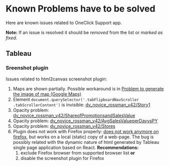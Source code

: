 # Known Problems have to be solved

Here are known issues related to OneClick Support app.

**Note:** If an issue is resolved it should be _removed_ from the list or _marked as fixed_.

## Tableau

### Sreenshot plugin

Issues related to html2canvas screenshot plugin:
1. Maps are shown partially. Possible workaround is in [Problem to generate the image of map (Google Maps)](https://github.com/niklasvh/html2canvas/issues/345)
1. Element `document.querySelector('.tabFlipboardNavScroller .tabScrollerContent')` is invisible: [dv_novice_rossman_v42/Story1](https://ecsb00100f14.epam.com/#/views/dv_novice_rossman_v42/Story1?:iid=1) 
1. Opacity problem: [dv_novice_rossman_v42/ShareofPromotionsandSalesValue](https://ecsb00100f14.epam.com/#/views/dv_novice_rossman_v42/ShareofPromotionsandSalesValue?:iid=6)
1. Opacity problem: [dv_novice_rossman_v42/AvgSalesValueperDayvsPY](https://ecsb00100f14.epam.com/#/views/dv_novice_rossman_v42/AvgSalesValueperDayvsPY?:iid=6)
1. Opacity problem: [dv_novice_rossman_v42/Stores](https://ecsb00100f14.epam.com/#/views/dv_novice_rossman_v42/Stores?:iid=6)
1. Plugin does not work with Firefox properly: [does not work anymore on firefox](https://github.com/niklasvh/html2canvas/issues/1424), 
but works on a local (static) copy of a web-page. The bug is possibly related with the dynamic nature of html generated by Tableau single page application based on React.
**Recommendations:**
   1. exclude Firefox browser from supported browser list **or**
   2. disable the screenshot plugin for Firefox

